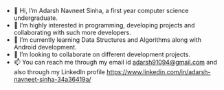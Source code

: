 - 👋 Hi, I’m Adarsh Navneet Sinha, a first year computer science undergraduate.
- 👀 I’m highly interested in programming, developing projects and collaborating with such more developers.
- 🌱 I’m currently learning Data Structures and Algorithms along with Android development.
- 💞️ I’m looking to collaborate on different development projects.
- 📫 You can reach me through my email id adarsh91094@gmail.com and also through my LinkedIn profile https://www.linkedin.com/in/adarsh-navneet-sinha-34a36419a/

<!---
AdarshGeek/AdarshGeek is a ✨ special ✨ repository because its `README.md` (this file) appears on your GitHub profile.
You can click the Preview link to take a look at your changes.
--->
